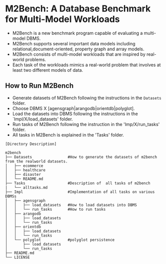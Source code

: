 # M2Bench: A Database Benchmark for Multi-Model Workloads
- M2Bench is a  new benchmark program capable of evaluating a multi-model DBMS. 
- M2Bench supports several important data models including relational,document-oriented, property graph and array models.
- M2Bench consists of multi-model  workloads that are inspired by real-world problems. 
- Each task of the workloads mimics a real-world problem that involves at least two different models  of  data.

## How to Run M2Bench
- Generate datasets of M2Bench following the instructions in the `Datasets` folder.
- Choose DBMS X [agensgraph|arangodb|orientdb|polyglot]. 
- Load the datasets into DBMS following the instructions in the `Impl/X/load_datasets' folder.  
- Run tasks of M2Bench following the instruction in the 'Imp/X/run_tasks' folder.  
- All tasks in M2Bench is explained in the 'Tasks' folder. 

```
[Directory Description]

m2bench
├── Datasets                #How to generate the datasets of m2bench from the realworld datasets.
│   ├── ecommerce
│   ├── healthcare
│   ├── disaster
│   └── README.md
├── Tasks                   #Description of  all tasks of m2bench
|   └── alltasks.md
├── Impl                    #Implementation of all tasks on various DBMSs
│   ├── agensgraph  
│   │   ├── load_datasets   #How to load datasets into DBMS
│   │   └── run_tasks       #How to run tasks
│   ├── arangodb
│   │   ├── load_datasets 
│   │   └── run_tasks
│   ├── orientdb
│   │   ├── load_datasets 
│   │   └── run_tasks
│   └── polyglot            #polyglot persistence
│       ├── load_datasets
│       └── run_tasks
├── README.md
└── LICENSE
``` 

